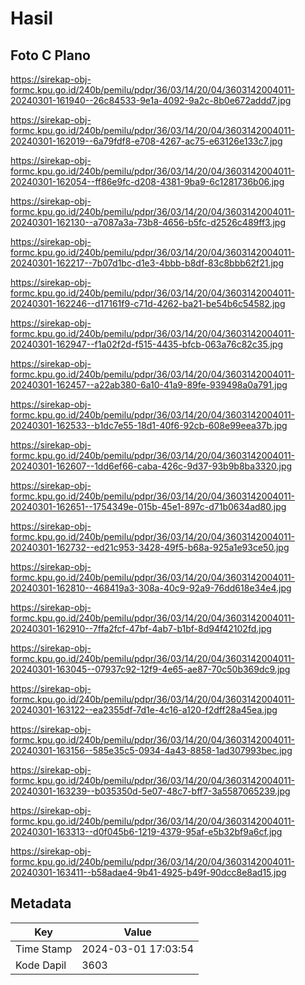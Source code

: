 # Hasil

## Foto C Plano

https://sirekap-obj-formc.kpu.go.id/240b/pemilu/pdpr/36/03/14/20/04/3603142004011-20240301-161940--26c84533-9e1a-4092-9a2c-8b0e672addd7.jpg

https://sirekap-obj-formc.kpu.go.id/240b/pemilu/pdpr/36/03/14/20/04/3603142004011-20240301-162019--6a79fdf8-e708-4267-ac75-e63126e133c7.jpg

https://sirekap-obj-formc.kpu.go.id/240b/pemilu/pdpr/36/03/14/20/04/3603142004011-20240301-162054--ff86e9fc-d208-4381-9ba9-6c1281736b06.jpg

https://sirekap-obj-formc.kpu.go.id/240b/pemilu/pdpr/36/03/14/20/04/3603142004011-20240301-162130--a7087a3a-73b8-4656-b5fc-d2526c489ff3.jpg

https://sirekap-obj-formc.kpu.go.id/240b/pemilu/pdpr/36/03/14/20/04/3603142004011-20240301-162217--7b07d1bc-d1e3-4bbb-b8df-83c8bbb62f21.jpg

https://sirekap-obj-formc.kpu.go.id/240b/pemilu/pdpr/36/03/14/20/04/3603142004011-20240301-162246--d17161f9-c71d-4262-ba21-be54b6c54582.jpg

https://sirekap-obj-formc.kpu.go.id/240b/pemilu/pdpr/36/03/14/20/04/3603142004011-20240301-162947--f1a02f2d-f515-4435-bfcb-063a76c82c35.jpg

https://sirekap-obj-formc.kpu.go.id/240b/pemilu/pdpr/36/03/14/20/04/3603142004011-20240301-162457--a22ab380-6a10-41a9-89fe-939498a0a791.jpg

https://sirekap-obj-formc.kpu.go.id/240b/pemilu/pdpr/36/03/14/20/04/3603142004011-20240301-162533--b1dc7e55-18d1-40f6-92cb-608e99eea37b.jpg

https://sirekap-obj-formc.kpu.go.id/240b/pemilu/pdpr/36/03/14/20/04/3603142004011-20240301-162607--1dd6ef66-caba-426c-9d37-93b9b8ba3320.jpg

https://sirekap-obj-formc.kpu.go.id/240b/pemilu/pdpr/36/03/14/20/04/3603142004011-20240301-162651--1754349e-015b-45e1-897c-d71b0634ad80.jpg

https://sirekap-obj-formc.kpu.go.id/240b/pemilu/pdpr/36/03/14/20/04/3603142004011-20240301-162732--ed21c953-3428-49f5-b68a-925a1e93ce50.jpg

https://sirekap-obj-formc.kpu.go.id/240b/pemilu/pdpr/36/03/14/20/04/3603142004011-20240301-162810--468419a3-308a-40c9-92a9-76dd618e34e4.jpg

https://sirekap-obj-formc.kpu.go.id/240b/pemilu/pdpr/36/03/14/20/04/3603142004011-20240301-162910--7ffa2fcf-47bf-4ab7-b1bf-8d94f42102fd.jpg

https://sirekap-obj-formc.kpu.go.id/240b/pemilu/pdpr/36/03/14/20/04/3603142004011-20240301-163045--07937c92-12f9-4e65-ae87-70c50b369dc9.jpg

https://sirekap-obj-formc.kpu.go.id/240b/pemilu/pdpr/36/03/14/20/04/3603142004011-20240301-163122--ea2355df-7d1e-4c16-a120-f2dff28a45ea.jpg

https://sirekap-obj-formc.kpu.go.id/240b/pemilu/pdpr/36/03/14/20/04/3603142004011-20240301-163156--585e35c5-0934-4a43-8858-1ad307993bec.jpg

https://sirekap-obj-formc.kpu.go.id/240b/pemilu/pdpr/36/03/14/20/04/3603142004011-20240301-163239--b035350d-5e07-48c7-bff7-3a5587065239.jpg

https://sirekap-obj-formc.kpu.go.id/240b/pemilu/pdpr/36/03/14/20/04/3603142004011-20240301-163313--d0f045b6-1219-4379-95af-e5b32bf9a6cf.jpg

https://sirekap-obj-formc.kpu.go.id/240b/pemilu/pdpr/36/03/14/20/04/3603142004011-20240301-163411--b58adae4-9b41-4925-b49f-90dcc8e8ad15.jpg


## Metadata

| Key        | Value               |
| ---------- | ------------------- |
| Time Stamp | 2024-03-01 17:03:54 |
| Kode Dapil | 3603                |



